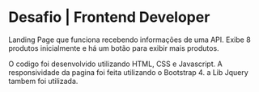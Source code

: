 # Desafio | Frontend Developer

Landing Page que funciona recebendo informações de uma API.
Exibe 8 produtos inicialmente e há um botão para exibir mais produtos.

O codigo foi desenvolvido utilizando HTML, CSS e Javascript. A responsividade da pagina foi feita utilizando o Bootstrap 4.
a Lib Jquery tambem foi utilizada.



